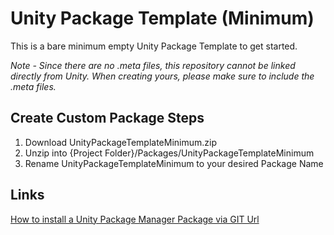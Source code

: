# Unity Package Template (Minimum)

This is a bare minimum empty Unity Package Template to get started.

_Note - Since there are no .meta files, this repository cannot be linked directly from Unity. When creating yours, please make sure to include the .meta files._

## Create Custom Package Steps

1. Download UnityPackageTemplateMinimum.zip
2. Unzip into {Project Folder}/Packages/UnityPackageTemplateMinimum
3. Rename UnityPackageTemplateMinimum to your desired Package Name

## Links

[How to install a Unity Package Manager Package via GIT Url](https://docs.unity3d.com/Manual/upm-ui-giturl.html)  
